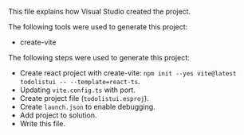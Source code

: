 This file explains how Visual Studio created the project.

The following tools were used to generate this project:
- create-vite

The following steps were used to generate this project:
- Create react project with create-vite: `npm init --yes vite@latest todolistui -- --template=react-ts`.
- Updating `vite.config.ts` with port.
- Create project file (`todolistui.esproj`).
- Create `launch.json` to enable debugging.
- Add project to solution.
- Write this file.
